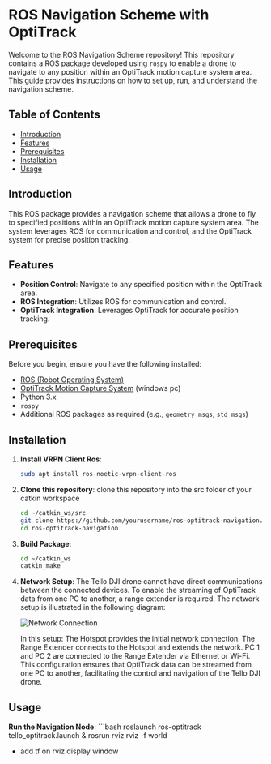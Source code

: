 # ROS Navigation Scheme with OptiTrack

Welcome to the ROS Navigation Scheme repository! This repository contains a ROS package developed using `rospy` to enable a drone to navigate to any position within an OptiTrack motion capture system area. This guide provides instructions on how to set up, run, and understand the navigation scheme.

## Table of Contents

- [Introduction](#introduction)
- [Features](#features)
- [Prerequisites](#prerequisites)
- [Installation](#installation)
- [Usage](#usage)


## Introduction

This ROS package provides a navigation scheme that allows a drone to fly to specified positions within an OptiTrack motion capture system area. The system leverages ROS for communication and control, and the OptiTrack system for precise position tracking.

## Features

- **Position Control**: Navigate to any specified position within the OptiTrack area.
- **ROS Integration**: Utilizes ROS for communication and control.
- **OptiTrack Integration**: Leverages OptiTrack for accurate position tracking.

## Prerequisites

Before you begin, ensure you have the following installed:

- [ROS (Robot Operating System)](http://www.ros.org/)
- [OptiTrack Motion Capture System](https://optitrack.com/) (windows pc)
- Python 3.x
- `rospy`
- Additional ROS packages as required (e.g., `geometry_msgs`, `std_msgs`)

## Installation

1. **Install VRPN Client Ros**:
    ```bash
    sudo apt install ros-noetic-vrpn-client-ros

2. **Clone this repository**:
    clone this repository into the src folder of your catkin workspace
   ```bash
   cd ~/catkin_ws/src
   git clone https://github.com/yourusername/ros-optitrack-navigation.git
   cd ros-optitrack-navigation

3. **Build Package**:
    ```bash
    cd ~/catkin_ws
    catkin_make

4. **Network Setup**:
    The Tello DJI drone cannot have direct communications between the connected devices. To enable the streaming of OptiTrack data from one PC to another, a range extender is required. The network setup is illustrated in the following diagram:

    ![Network Connection](network_diagram.png)

    In this setup:
    The Hotspot provides the initial network connection.
    The Range Extender connects to the Hotspot and extends the network.
    PC 1 and PC 2 are connected to the Range Extender via Ethernet or Wi-Fi.
    This configuration ensures that OptiTrack data can be streamed from one PC to another, facilitating the control and navigation of the Tello DJI drone.

## Usage

**Run the Navigation Node**:
    ```bash
    roslaunch ros-optitrack tello_optitrack.launch & rosrun rviz rviz -f world

- add tf on rviz display window